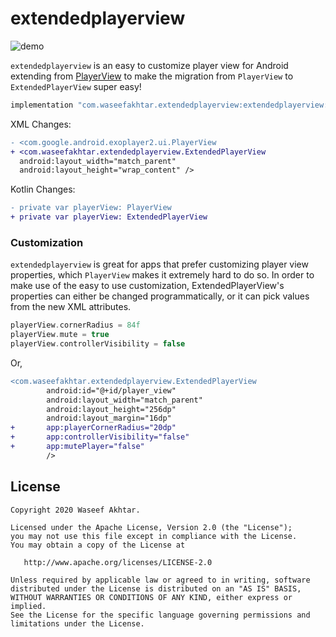 # extendedplayerview
 
![demo](demo.gif)

`extendedplayerview` is an easy to customize player view for Android extending from [PlayerView](https://exoplayer.dev/doc/reference/com/google/android/exoplayer2/ui/PlayerView.html) to make the migration from `PlayerView` to `ExtendedPlayerView` super easy!

```groovy
implementation "com.waseefakhtar.extendedplayerview:extendedplayerview:1.0.0"
```

XML Changes:
```diff
- <com.google.android.exoplayer2.ui.PlayerView
+ <com.waseefakhtar.extendedplayerview.ExtendedPlayerView
  android:layout_width="match_parent"
  android:layout_height="wrap_content" />
```

Kotlin Changes:

```diff
- private var playerView: PlayerView
+ private var playerView: ExtendedPlayerView
```

### Customization

`extendedplayerview` is great for apps that prefer customizing player view properties, which `PlayerView` makes it extremely hard to do so. In order to make use of the easy to use customization, ExtendedPlayerView's properties can either be changed programmatically, or it can pick values from the new XML attributes.

```kotlin
playerView.cornerRadius = 84f
playerView.mute = true
playerView.controllerVisibility = false
```

Or,

```diff
<com.waseefakhtar.extendedplayerview.ExtendedPlayerView
        android:id="@+id/player_view"
        android:layout_width="match_parent"
        android:layout_height="256dp"
        android:layout_margin="16dp"
+       app:playerCornerRadius="20dp"
+       app:controllerVisibility="false"
+       app:mutePlayer="false"
        />
```

## License

```
Copyright 2020 Waseef Akhtar.

Licensed under the Apache License, Version 2.0 (the "License");
you may not use this file except in compliance with the License.
You may obtain a copy of the License at

   http://www.apache.org/licenses/LICENSE-2.0

Unless required by applicable law or agreed to in writing, software
distributed under the License is distributed on an "AS IS" BASIS,
WITHOUT WARRANTIES OR CONDITIONS OF ANY KIND, either express or implied.
See the License for the specific language governing permissions and
limitations under the License.
```
